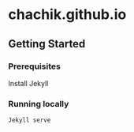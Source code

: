 # chachik.github.io
## Getting Started
### Prerequisites
Install Jekyll
### Running locally
```
Jekyll serve
```
